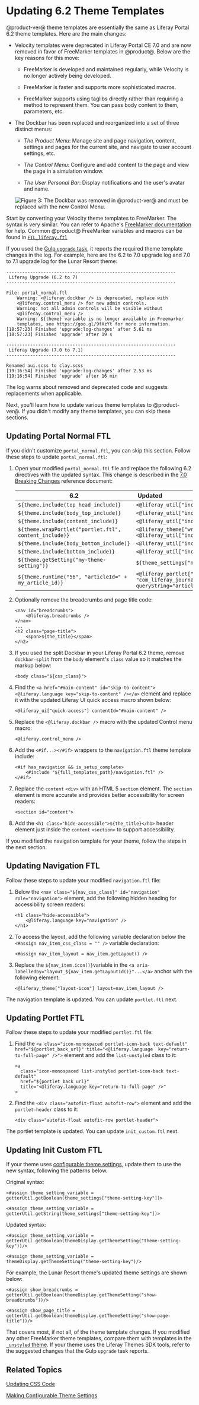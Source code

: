 # Updating 6.2 Theme Templates [](id=updating-6.2-theme-templates)

@product-ver@ theme templates are essentially the same as Liferay Portal 6.2 
theme templates. Here are the main changes:

-   Velocity templates were deprecated in Liferay Portal CE 7.0 and are now 
    removed in favor of FreeMarker templates in @product@. Below are the key 
    reasons for this move: 
    
    -   FreeMarker is developed and maintained regularly, while Velocity is no 
        longer actively being developed.
     
    -   FreeMarker is faster and supports more sophisticated macros.
    
    -   FreeMarker supports using taglibs directly rather than requiring a 
        method to represent them. You can pass body content to them, parameters, 
        etc.

-   The Dockbar has been replaced and reorganized into a set of three distinct 
    menus:

    -  *The Product Menu*: Manage site and page navigation, content, settings 
       and pages for the current site, and navigate to user account settings, 
       etc.

    -  *The Control Menu*: Configure and add content to the page and view the 
        page in a simulation window. 

    -  *The User Personal Bar*: Display notifications and the user's avatar and 
        name. 

    ![Figure 3: The Dockbar was removed in @product-ver@ and must be replaced with the new Control Menu.](../../../../images/upgrading-themes-dockbar.png) 

Start by converting your Velocity theme templates to FreeMarker. The syntax is 
very similar. You can refer to Apache's 
[FreeMarker documentation](https://freemarker.apache.org/docs/ref.html) 
for help. Common @product@ FreeMarker variables and macros can be found in 
[`FTL_liferay.ftl`](https://github.com/liferay/liferay-portal/blob/7.1.x/modules/apps/portal-template/portal-template-freemarker/src/main/resources/FTL_liferay.ftl)

If you used the 
[Gulp `upgrade` task](running-the-upgrade-task-for-6.2-themes), 
it reports the required theme template changes in the log. For example, here are 
the 6.2 to 7.0 upgrade log and 7.0 to 7.1 upgrade log for the Lunar Resort 
theme:

    ----------------------------------------------------------------
     Liferay Upgrade (6.2 to 7)
    ----------------------------------------------------------------

    File: portal_normal.ftl
        Warning: <@liferay.dockbar /> is deprecated, replace with 
        <@liferay.control_menu /> for new admin controls.
        Warning: not all admin controls will be visible without 
        <@liferay.control_menu />
        Warning: ${theme} variable is no longer available in Freemarker 
        templates, see https://goo.gl/9fXzYt for more information.
    [18:57:23] Finished 'upgrade:log-changes' after 5.61 ms
    [18:57:23] Finished 'upgrade' after 19 s

    ----------------------------------------------------------------
     Liferay Upgrade (7.0 to 7.1)
    ----------------------------------------------------------------
    
    Renamed aui.scss to clay.scss
    [19:16:54] Finished 'upgrade:log-changes' after 2.53 ms
    [19:16:54] Finished 'upgrade' after 16 min

The log warns about removed and deprecated code and suggests replacements when 
applicable. 

Next, you'll learn how to update various theme templates to @product-ver@. If 
you didn't modify any theme templates, you can skip these sections. 

## Updating Portal Normal FTL [](id=updating-portal-normal-ftl)

If you didn't customize `portal_normal.ftl`, you can skip this section. Follow 
these steps to update `portal_normal.ftl`:

1.  Open your modified `portal_normal.ftl` file and replace the following 6.2 
    directives with the updated syntax. This change is described in the 
    [7.0 Breaking Changes](/develop/reference/-/knowledge_base/7-0/breaking-changes#taglibs-are-no-longer-accessible-via-the-theme-variable-in-freemarker) 
    reference document:

      6.2                                |  &nbsp;Updated                                                                                                                     |
    ------------------------------------ |:------------------------------------------------------------------------------------------------------------------------------ |
    `${theme.include(top_head_include)}`                   | `<@liferay_util["include"] page=top_head_include />`                                                         |
    `${theme.include(body_top_include)}`                   | `<@liferay_util["include"] page=body_top_include />`                                                         |
    `${theme.include(content_include)}`                    | `<@liferay_util["include"] page=content_include />`                                                          |
    `${theme.wrapPortlet("portlet.ftl", content_include)}` | `<@liferay_theme["wrap-portlet"] page="portlet.ftl"> <@liferay_util["include"] page=content_include /> </@>` |
    `${theme.include(body_bottom_include)}`                | `<@liferay_util["include"] page=body_bottom_include />`                                                      |
    `${theme.include(bottom_include)}`                     | `<@liferay_util["include"] page=bottom_include />`                                                           |
    `${theme.getSetting("my-theme-setting")}`              | `${theme_settings["my-theme-setting"]}`                                                                      |
    `${theme.runtime("56", "articleId=" + my_article_id)}` | `<@liferay_portlet["runtime"] portletName=`<br/>`"com_liferay_journal_content_web_portlet_JournalContentPortlet"` <br/>`queryString="articleId=" + my_article_id />`|

2.  Optionally remove the breadcrumbs and page title code:

        <nav id="breadcrumbs">		
            <@liferay.breadcrumbs />		
        </nav>
        ...
        <h2 class="page-title">
            <span>${the_title}</span>
        </h2>

3.  If you used the split Dockbar in your Liferay Portal 6.2 theme, remove 
    `dockbar-split` from the `body` element's `class` value so it matches the 
    markup below:
    
        <body class="${css_class}">
        
4.  Find the 
    `<a href="#main-content" id="skip-to-content"><@liferay.language key="skip-to-content" /></a>` 
    element and replace it with the updated Liferay UI quick access macro shown 
    below:
    
        <@liferay_ui["quick-access"] contentId="#main-content" />

5.  Replace the `<@liferay.dockbar />` macro with the updated Control menu 
    macro:

        <@liferay.control_menu />

6.  Add the `<#if...></#if>` wrappers to the `navigation.ftl` theme template 
    include:
    
        <#if has_navigation && is_setup_complete>
        	<#include "${full_templates_path}/navigation.ftl" />
        </#if>

7.  Replace the `content` `<div>` with an HTML 5 `section` element. The `section` 
    element is more accurate and provides better accessibility for screen 
    readers:

        <section id="content">

8.  Add the `<h1 class="hide-accessible">${the_title}</h1>` header element just 
    inside the `content` `<section>` to support accessibility. 

If you modified the navigation template for your theme, follow the steps in the 
next section. 

## Updating Navigation FTL [](id=updating-navigation-ftl)

Follow these steps to update your modified `navigation.ftl` file:

1.  Below the `<nav class="${nav_css_class}" id="navigation" role="navigation">` 
    element, add the following hidden heading for accessibility screen readers:

        <h1 class="hide-accessible">
            <@liferay.language key="navigation" />
        </h1>

2.  To access the layout, add the following variable declaration below the 
    `<#assign nav_item_css_class = "" />` variable declaration:

        <#assign nav_item_layout = nav_item.getLayout() />

3.  Replace the `${nav_item.icon()}`variable in the 
    `<a aria-labelledby="layout_${nav_item.getLayoutId()}"...</a>` anchor with 
    the following element: 

        <@liferay_theme["layout-icon"] layout=nav_item_layout />

The navigation template is updated. You can update `portlet.ftl` next. 

## Updating Portlet FTL [](id=updating-portlet-ftl)

Follow these steps to update your modified `portlet.ftl` file:

1.  Find the `<a class="icon-monospaced portlet-icon-back text-default" 
    href="${portlet_back_url}" title="<@liferay.language 
    key="return-to-full-page" />">` element and add the `list-unstyled` class 
    to it:

        <a 
          class="icon-monospaced list-unstyled portlet-icon-back text-default" 
          href="${portlet_back_url}" 
          title="<@liferay.language key="return-to-full-page" />"
        >

2.  Find the `<div class="autofit-float autofit-row">` element and add the 
    `portlet-header` class to it:
    
        <div class="autofit-float autofit-row portlet-header">

The portlet template is updated. You can update `init_custom.ftl` next.

## Updating Init Custom FTL [](id=updating-init-custom-ftl)

If your theme uses 
[configurable theme settings](/develop/tutorials/-/knowledge_base/7-1/making-configurable-theme-settings), 
update them to use the new syntax, following the patterns below.

Original syntax:

    <#assign theme_setting_variable = 
    getterUtil.getBoolean(theme_settings["theme-setting-key"])>

    <#assign theme_setting_variable = 
    getterUtil.getString(theme_settings["theme-setting-key"])>

Updated syntax:

    <#assign theme_setting_variable =
    getterUtil.getBoolean(themeDisplay.getThemeSetting("theme-setting-key"))/>

    <#assign theme_setting_variable = 
    themeDisplay.getThemeSetting("theme-setting-key")/>

For example, the Lunar Resort theme's updated theme settings are shown below:

    <#assign show_breadcrumbs = 
    getterUtil.getBoolean(themeDisplay.getThemeSetting("show-breadcrumbs"))/>

    <#assign show_page_title = 
    getterUtil.getBoolean(themeDisplay.getThemeSetting("show-page-title"))/>

That covers most, if not all, of the theme template changes. If you modified any 
other FreeMarker theme templates, compare them with templates in the 
[`_unstyled` theme](https://github.com/liferay/liferay-portal/tree/7.1.x/modules/apps/frontend-theme/frontend-theme-unstyled/src/main/resources/META-INF/resources/_unstyled/templates). 
If your theme uses the Liferay Themes SDK tools, refer to the suggested changes 
that the Gulp `upgrade` task reports. 

## Related Topics [](id=related-topics)

[Updating CSS Code](/develop/tutorials/-/knowledge_base/7-1/updating-6.2-css-code)

[Making Configurable Theme Settings](/develop/tutorials/-/knowledge_base/7-1/making-configurable-theme-settings)
